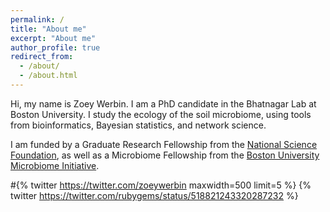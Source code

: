 ```yaml
---
permalink: /
title: "About me"
excerpt: "About me"
author_profile: true
redirect_from: 
  - /about/
  - /about.html
---
```


Hi, my name is Zoey Werbin. I am a PhD candidate in the Bhatnagar Lab at Boston University. I study the ecology of the soil microbiome, using tools from bioinformatics, Bayesian statistics, and network science.

I am funded by a Graduate Research Fellowship from the [National Science Foundation](https://www.nsfgrfp.org/), as well as a Microbiome Fellowship from the [Boston University Microbiome Initiative](https://sites.bu.edu/microbiome/).


#{% twitter https://twitter.com/zoeywerbin maxwidth=500 limit=5 %}
{% twitter https://twitter.com/rubygems/status/518821243320287232 %}
